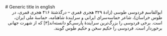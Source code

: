 <div>
# Generic title in english
</div>
<div dir="rtl">
‎ابوالقاسم فردوسی طوسی (زادهٔ ۳۲۹ هجری قمری – درگذشتهٔ ۴۱۶ هجری قمری، در طوس خراسان)، شاعر حماسه‌سرای ایرانی و سرایندهٔ شاهنامه، حماسهٔ ملی ایران، است. برخی فردوسی را بزرگ‌ترین سرایندهٔ پارسی‌گو دانسته‌اند[۳] که از شهرت جهانی برخوردار است. فردوسی را حکیم سخن و حکیم طوس گویند.
</div>